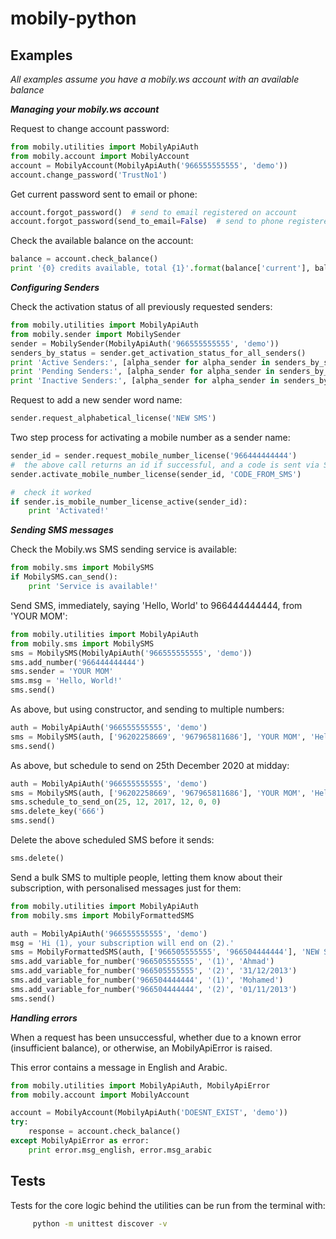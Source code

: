 # mobily-python

## Examples
*All examples assume you have a mobily.ws account with an available balance*

**_Managing your mobily.ws account_**

Request to change account password:

```python
from mobily.utilities import MobilyApiAuth
from mobily.account import MobilyAccount
account = MobilyAccount(MobilyApiAuth('966555555555', 'demo'))
account.change_password('TrustNo1')
```

Get current password sent to email or phone:

```python
account.forgot_password()  # send to email registered on account
account.forgot_password(send_to_email=False)  # send to phone registered on account
```

Check the available balance on the account:

```python
balance = account.check_balance()
print '{0} credits available, total {1}'.format(balance['current'], balance['total'])
```


**_Configuring Senders_**

Check the activation status of all previously requested senders:

```python
from mobily.utilities import MobilyApiAuth
from mobily.sender import MobilySender
sender = MobilySender(MobilyApiAuth('966555555555', 'demo'))
senders_by_status = sender.get_activation_status_for_all_senders()
print 'Active Senders:', [alpha_sender for alpha_sender in senders_by_status['active']]
print 'Pending Senders:', [alpha_sender for alpha_sender in senders_by_status['pending']]
print 'Inactive Senders:', [alpha_sender for alpha_sender in senders_by_status['notActive']]
```

Request to add a new sender word name:

```python
sender.request_alphabetical_license('NEW SMS')
```

Two step process for activating a mobile number as a sender name:

```python
sender_id = sender.request_mobile_number_license('966444444444')
#  the above call returns an id if successful, and a code is sent via SMS to the number
sender.activate_mobile_number_license(sender_id, 'CODE_FROM_SMS')

#  check it worked
if sender.is_mobile_number_license_active(sender_id):
    print 'Activated!'
```


**_Sending SMS messages_**

Check the Mobily.ws SMS sending service is available:

```python
from mobily.sms import MobilySMS
if MobilySMS.can_send():
    print 'Service is available!'
```

Send SMS, immediately, saying 'Hello, World' to 966444444444, from 'YOUR MOM':

```python
from mobily.utilities import MobilyApiAuth
from mobily.sms import MobilySMS
sms = MobilySMS(MobilyApiAuth('966555555555', 'demo'))
sms.add_number('966444444444')
sms.sender = 'YOUR MOM'
sms.msg = 'Hello, World!'
sms.send()
```

As above, but using constructor, and sending to multiple numbers:

```python
auth = MobilyApiAuth('966555555555', 'demo')
sms = MobilySMS(auth, ['96202258669', '967965811686'], 'YOUR MOM', 'Hello, World!')
sms.send()
```

As above, but schedule to send on 25th December 2020 at midday:

```python
auth = MobilyApiAuth('966555555555', 'demo')
sms = MobilySMS(auth, ['96202258669', '967965811686'], 'YOUR MOM', 'Hello, World!')
sms.schedule_to_send_on(25, 12, 2017, 12, 0, 0)
sms.delete_key('666')
sms.send()
```

Delete the above scheduled SMS before it sends:

```python
sms.delete()
```

Send a bulk SMS to multiple people, letting them know about their subscription, with personalised messages just for them:

```python
from mobily.utilities import MobilyApiAuth
from mobily.sms import MobilyFormattedSMS

auth = MobilyApiAuth('966555555555', 'demo')
msg = 'Hi (1), your subscription will end on (2).'
sms = MobilyFormattedSMS(auth, ['966505555555', '966504444444'], 'NEW SMS', msg)
sms.add_variable_for_number('966505555555', '(1)', 'Ahmad')
sms.add_variable_for_number('966505555555', '(2)', '31/12/2013')
sms.add_variable_for_number('966504444444', '(1)', 'Mohamed')
sms.add_variable_for_number('966504444444', '(2)', '01/11/2013')
sms.send()
```


**_Handling errors_**

When a request has been unsuccessful, whether due to a known error (insufficient balance), or otherwise, an MobilyApiError is raised.

This error contains a message in English and Arabic.

```python
from mobily.utilities import MobilyApiAuth, MobilyApiError
from mobily.account import MobilyAccount

account = MobilyAccount(MobilyApiAuth('DOESNT_EXIST', 'demo'))
try:
    response = account.check_balance()
except MobilyApiError as error:
    print error.msg_english, error.msg_arabic
```


## Tests
Tests for the core logic behind the utilities can be run from the terminal with:
```bash
     python -m unittest discover -v
```